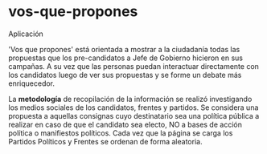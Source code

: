 # vos-que-propones
Aplicación 


'Vos que propones' está orientada a mostrar a la ciudadanía todas las propuestas que los pre-candidatos a Jefe de Gobierno hicieron en sus campañas.
A su vez que las personas puedan interactuar directamente con los candidatos luego de ver sus propuestas y se forme un debate más enriquecedor.

La **metodología** de recopilación de la información se realizó investigando los medios sociales de los candidatos, frentes y partidos. Se considera una propuesta a aquellas consignas cuyo destinatario sea una política pública a realizar en caso de que el candidato sea electo, NO a bases de acción política o manifiestos políticos. Cada vez que la página se carga los Partidos Políticos y Frentes se ordenan de forma aleatoria.

